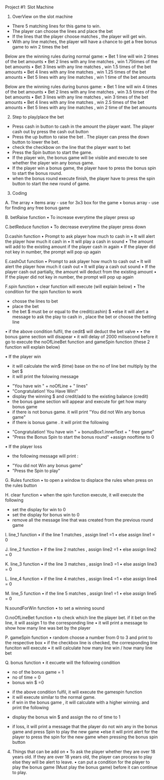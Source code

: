 Project #1: Slot Machine

1. OverView on the slot machine

- There 5 matching lines for this game to win.
- The player can choose the lines and place the bet
- If the lines that the player choose matches , the player will get win.
- With any line matches, the player will have a chance to get a free bonus game to win 2 times the bet

Below are the winning rules during normal game:
• Bet 1 line will win 2 times of the bet amounts
• Bet 2 lines with any line matches , win 1.75times of the bet amounts
• Bet 3 lines with any line matches , win 1.5 times of the bet amounts
• Bet 4 lines with any line matches , win 1.25 times of the bet amounts
• Bet 5 lines with any line matches , win 1 time of the bet amounts

Below are the winning rules during bunos game:
• Bet 1 line will win 4 times of the bet amounts
• Bet 2 lines with any line matches , win 3.5 times of the bet amounts
• Bet 3 lines with any line matches , win 3 times of the bet amounts
• Bet 4 lines with any line matches , win 2.5 times of the bet amounts
• Bet 5 lines with any line matches , win 2 time of the bet amounts

2. Step to play/place the bet

- Press cash in button to cash in the amount the player want. The player cash out by press the cash out button
- Press the up button to raise the bet . The player can press the down button to lower the bet.
- check the checkbow on the line that the player want to bet
- Press the Spin button to start the game.
- If the player win, the bonus game will be visible and execute to see whether the player win any bonus game.
- If the player win a bonus game, the player have to press the bonus spin to start the bonus round.
- when the bonus round execute finish, the player have to press the spin button to start the new round of game.

3. Coding

A. The array
• items aray - use for 3x3 box for the game
• bonus array - use for finding any free bonus game

B. betRaise function
• To increase everytime the player press up

C.betReduce function
• To decrease everytime the player press down

D.cashin function
• Prompt to ask player how much to cash in
• It will alert the player how much it cash in
• It will play a cash in sound
• The amount will add to the existing amount if the player cash in again
• If the player did not key in number, the prompt will pop up again

E.cashOut function
• Prompt to ask player how much to cash out
• It will alert the player how much it cash out
• It will play a cash out sound
• If the player cash out partially, the amount will deduct from the existing amount
• If the player did not key in number, the prompt will pop up again

F.spin function
• clear function will execute (will explain below)
• The condition for the spin function to work

- chosse the lines to bet
- place the bet
- the bet $ must be or equal to the credit(cashin) $
  •else it will alert a message to ask the play to cash in , place the bet or choose the betting line

• if the above condition fulfil, the cedit$ will deduct the bet valve
•
• the bonus game section will disapear
• it will delay of 2000 milisecond before it go to execute the noOfLineBet function and gameSpin function (these 2 function will explain below)

• If the player win

- it will calculate the win$ (time) base on the no of line bet multiply by the bet $
- it will print the folowing message

* "You have win " + noOfLine + " lines"
* "Congratulation! You Have Win!"
* display the winning $ and credit/add to the existing balance (credit)
* the bonus game section will appear and execute for get how many bonus game
* if there is not bonus game. it will print "You did not Win any bonus game"
* if there is bonus game . it will print the following

- "Congratulation! You have win " + bonusBox1.innerText + " free game"
- "Press the Bonus Spin to start the bonus round"
  +assign nooftime to 0

• If the player loss

- the following message will print :

* "You did not Win any bonus game"
* "Press the Spin to play"

G. Rules function
• to open a window to displace the rules when press on the rules button

H. clear function
• when the spin function execute, it will execute the following

- set the display for win to 0
- set the display for bonus win to 0
- remove all the message line that was created from the previous round game

I. line_1 function
• if the line 1 matches , assign line1 =1
• else assign line1 = 0

J. line_2 function
• if the line 2 matches , assign line2 =1
• else assign line2 = 0

K. line_3 function
• if the line 3 matches , assign line3 =1
• else assign line3 = 0

L. line_4 function
• if the line 4 matches , assign line4 =1
• else assign line4 = 0

M. line_5 function
• if the line 5 matches , assign line1 =1
• else assign line5 = 0

N.soundForWin function
• to set a winning sound

O.noOfLineBet function
• to check which line the player bet. if it bet on the line, it will assign 1 to the corresponding line
• it will print a message to show how many line was bet by the player

P. gameSpin function
• random choose a number from 0 to 3 and print to the respective box
• if the checkbox line is checked, the corresponding line funciton will execute
• it will calculate how many line win / how many line bet

Q. bonus function
• it excuete will the following condition

- no of the bonus game = 1
- no of time = 0
- bonus win $ =0

* if the above condition fulfil, it will execute the gamespin function
* it will execute similar to the normal game.
* if win in the bonus game , it will calculate with a higher winning. and print the following

- display the bonus win $ and assign the no of time to 1

* if loss, it will print a message that the player do not win any in the bonus game and press Spin to play the new game
  •else it will print alert for the player to press the spin for the new game when pressing the bonus spin button

4. Things that can be add on
   • To ask the player whether they are over 18 years old. If they are over 18 years old, the player can process to play else they will be alert to leave.
   • can put a condition for the player to play the bonus game (Must play the bonus game) before it can continue to play.
